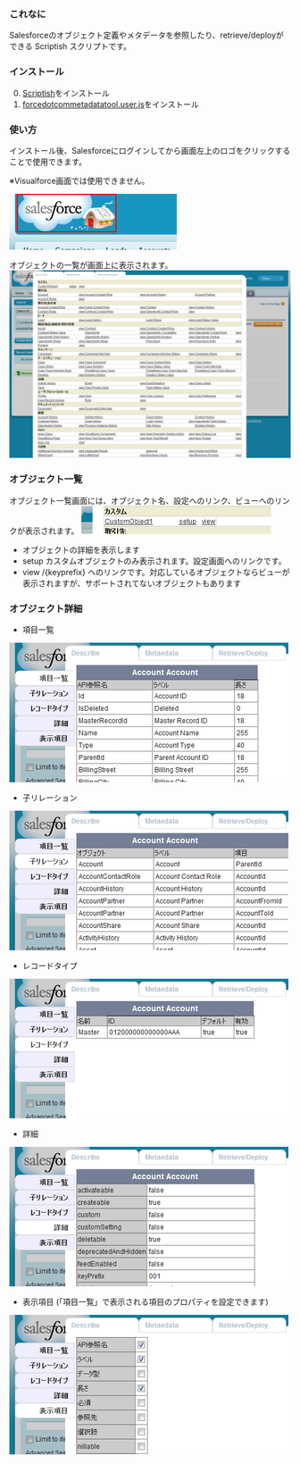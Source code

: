 
### これなに
Salesforceのオブジェクト定義やメタデータを参照したり、retrieve/deployができる
Scriptish スクリプトです。

### インストール
0. [Scriptish](https://addons.mozilla.org/ja/firefox/addon/scriptish/)をインストール
0. [forcedotcommetadatatool.user.js](https://raw.github.com/mino0123/Force.com-Metadata-Tool/master/forcedotcommetadatatool.user.js)をインストール

### 使い方
インストール後、Salesforceにログインしてから画面左上のロゴをクリックすることで使用できます。

※Visualforce画面では使用できません。

![click target](img/click_target.png)

オブジェクトの一覧が画面上に表示されます。
![global describe](img/global_describe.png)

### オブジェクト一覧
オブジェクト一覧画面には、オブジェクト名、設定へのリンク、ビューへのリンクが表示されます。
![global describe detail](img/global_describe_detail.png)
* オブジェクトの詳細を表示します
* setup カスタムオブジェクトのみ表示されます。設定画面へのリンクです。
* view  /{keyprefix} へのリンクです。対応しているオブジェクトならビューが表示されますが、サポートされてないオブジェクトもあります

### オブジェクト詳細

* 項目一覧

![sobject fields](img/sobject_fields.png)

* 子リレーション

![sobject childrelationships](img/sobject_childrelationships.png)

* レコードタイプ

![sobject recordtypes](img/sobject_recordtypes.png)

* 詳細

![sobject detail](img/sobject_detail.png)

* 表示項目 (「項目一覧」で表示される項目のプロパティを設定できます)

![sobject config](img/sobject_config.png)

<!--
### メタデータ
![sobject detail](img/metadata_describe.png)


### メタデータ詳細


### Retrieve/Deploy
単一ファイルの retrieve/deploy ができます。
* name
* member
* file
* directory
* basename
* extension
* meta file
-->